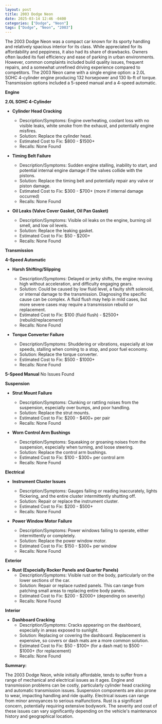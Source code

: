 ```yaml
---
layout: post
title: 2003 Dodge Neon
date: 2025-03-14 12:46 -0400
categories: ["Dodge", "Neon"]
tags: ["Dodge", "Neon", "2003"]
---
```

The 2003 Dodge Neon was a compact car known for its sporty handling and relatively spacious interior for its class. While appreciated for its affordability and peppiness, it also had its share of drawbacks. Owners often lauded its fuel efficiency and ease of parking in urban environments. However, common complaints included build quality issues, frequent repairs, and a somewhat unrefined driving experience compared to competitors. The 2003 Neon came with a single engine option: a 2.0L SOHC 4-cylinder engine producing 132 horsepower and 130 lb-ft of torque. Transmission options included a 5-speed manual and a 4-speed automatic.

**Engine**

**2.0L SOHC 4-Cylinder**

*   **Cylinder Head Cracking**
    *   Description/Symptoms: Engine overheating, coolant loss with no visible leaks, white smoke from the exhaust, and potentially engine misfires.
    *   Solution: Replace the cylinder head.
    *   Estimated Cost to Fix: $800 - $1500+
    *   Recalls: None Found

*   **Timing Belt Failure**
    *   Description/Symptoms: Sudden engine stalling, inability to start, and potential internal engine damage if the valves collide with the pistons.
    *   Solution: Replace the timing belt and potentially repair any valve or piston damage.
    *   Estimated Cost to Fix: $300 - $700+ (more if internal damage occurred)
    *   Recalls: None Found

*   **Oil Leaks (Valve Cover Gasket, Oil Pan Gasket)**
    *   Description/Symptoms: Visible oil leaks on the engine, burning oil smell, and low oil levels.
    *   Solution: Replace the leaking gasket.
    *   Estimated Cost to Fix: $50 - $200+
    *   Recalls: None Found

**Transmission**

**4-Speed Automatic**

*   **Harsh Shifting/Slipping**
    *   Description/Symptoms: Delayed or jerky shifts, the engine revving high without acceleration, and difficulty engaging gears.
    *   Solution: Could be caused by low fluid level, a faulty shift solenoid, or internal damage to the transmission. Diagnosing the specific cause can be complex. A fluid flush may help in mild cases, but more severe cases may require a transmission rebuild or replacement.
    *   Estimated Cost to Fix: $100 (fluid flush) - $2500+ (rebuild/replacement)
    *   Recalls: None Found

*   **Torque Converter Failure**
    *   Description/Symptoms: Shuddering or vibrations, especially at low speeds, stalling when coming to a stop, and poor fuel economy.
    *   Solution: Replace the torque converter.
    *   Estimated Cost to Fix: $500 - $1000+
    *   Recalls: None Found

**5-Speed Manual**
No Issues Found

**Suspension**

*   **Strut Mount Failure**
    *   Description/Symptoms: Clunking or rattling noises from the suspension, especially over bumps, and poor handling.
    *   Solution: Replace the strut mounts.
    *   Estimated Cost to Fix: $200 - $400+ per pair
    *   Recalls: None Found

*   **Worn Control Arm Bushings**
    *   Description/Symptoms: Squeaking or groaning noises from the suspension, especially when turning, and loose steering.
    *   Solution: Replace the control arm bushings.
    *   Estimated Cost to Fix: $100 - $300+ per control arm
    *   Recalls: None Found

**Electrical**

*   **Instrument Cluster Issues**
    *   Description/Symptoms: Gauges failing or reading inaccurately, lights flickering, and the entire cluster intermittently shutting off.
    *   Solution: Repair or replace the instrument cluster.
    *   Estimated Cost to Fix: $200 - $500+
    *   Recalls: None Found

*   **Power Window Motor Failure**
    *   Description/Symptoms: Power windows failing to operate, either intermittently or completely.
    *   Solution: Replace the power window motor.
    *   Estimated Cost to Fix: $150 - $300+ per window
    *   Recalls: None Found

**Exterior**

*   **Rust (Especially Rocker Panels and Quarter Panels)**
    *   Description/Symptoms: Visible rust on the body, particularly on the lower sections of the car.
    *   Solution: Repair or replace rusted panels. This can range from patching small areas to replacing entire body panels.
    *   Estimated Cost to Fix: $200 - $2000+ (depending on severity)
    *   Recalls: None Found

**Interior**

*   **Dashboard Cracking**
    *   Description/Symptoms: Cracks appearing on the dashboard, especially in areas exposed to sunlight.
    *   Solution: Replacing or covering the dashboard. Replacement is expensive, so covers or dash mats are a more common solution.
    *   Estimated Cost to Fix: $50 - $100+ (for a dash mat) to $500 - $1000+ (for replacement)
    *   Recalls: None Found

**Summary:**

The 2003 Dodge Neon, while initially affordable, tends to suffer from a range of mechanical and electrical issues as it ages. Engine and transmission problems can be costly, particularly cylinder head cracking and automatic transmission issues. Suspension components are also prone to wear, impacting handling and ride quality. Electrical issues can range from minor annoyances to serious malfunctions. Rust is a significant concern, potentially requiring extensive bodywork. The severity and cost of these issues can vary significantly depending on the vehicle's maintenance history and geographical location.

